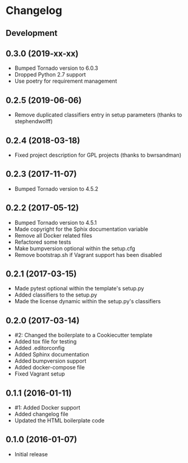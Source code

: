 Changelog
===

Development
---

0.3.0 (2019-xx-xx)
---
* Bumped Tornado version to 6.0.3
* Dropped Python 2.7 support
* Use poetry for requirement management

0.2.5 (2019-06-06)
---
* Remove duplicated classifiers entry in setup parameters (thanks to stephendwolff)

0.2.4 (2018-03-18)
---
* Fixed project description for GPL projects (thanks to bwrsandman)

0.2.3 (2017-11-07)
---
* Bumped Tornado version to 4.5.2

0.2.2 (2017-05-12)
---
* Bumped Tornado version to 4.5.1
* Made copyright for the Sphix documentation variable
* Remove all Docker related files
* Refactored some tests
* Make bumpversion optional within the setup.cfg
* Remove bootstrap.sh if Vagrant support has been disabled

0.2.1 (2017-03-15)
---
* Made pytest optional within the template's setup.py
* Added classifiers to the setup.py
* Made the license dynamic within the setup.py's classifiers

0.2.0 (2017-03-14)
---
* #2: Changed the boilerplate to a Cookiecutter template
* Added tox file for testing
* Added .editorconfig
* Added Sphinx documentation
* Added bumpversion support
* Added docker-compose file
* Fixed Vagrant setup

0.1.1 (2016-01-11)
---

* #1: Added Docker support
* Added changelog file
* Updated the HTML boilerplate code

0.1.0 (2016-01-07)
---
* Initial release
